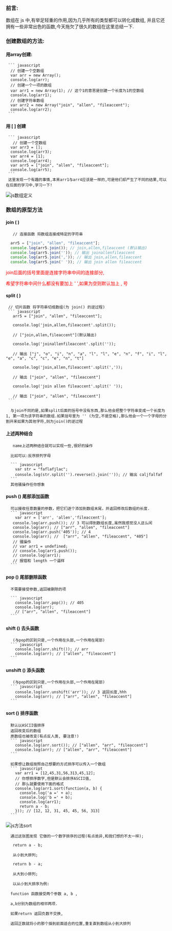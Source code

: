 
### 前言:

  数组在 js 中,有举足轻重的作用,因为几乎所有的类型都可以转化成数组,
  并且它还拥有一些非常出色的函数,今天拖欠了很久的数组在这里总结一下.

 ### 创建数组的方法:
   #### 用array创建:
     ``` javascript
      // 创建一个空数组
      var arr = new Array();
      console.log(arr);
      // 创建一个一项的数组
      var arr1 = new Array(1); // 这个1的意思是创建一个长度为1的空数组
      console.log(arr1);
      // 创建字符串数组
      var arr2 = new Array("join", "allen", "fileaccent");
      console.log(arr2);
     ```
   #### 用 [ ] 创建
     ``` javascript
       // 创建一个空数组
      var arr3 = [];
      console.log(arr3);
      var arr4 = [1];
      console.log(arr4);
      var arr5 = ["join", "allen", "fileaccent"];
      console.log(arr5);
     ```
     这里发现一个有趣的事情,本来arr1与arr4应该是一样的,可是他们却产生了不同的结果,可以在后面的学习中,学习一下!
![js数组定义](img\js数组定义.PNG)
  ### 数组的原型方法
  #### join ( ) 
       // 连接函数 将数组连接成特定的字符串
``` javascript
  arr5 = ["join", "allen", "fileaccent"];
  console.log(arr5.join()); // join,allen,fileaccent (默认输出)
  console.log(arr5.join('')); // 输出 joinallenfileaccent
  console.log(arr5.join(',')); // 输出 join,allen,fileaccent
  console.log(arr5.join(' ')); // 输出 join allen fileaccent
```
<span style="color:red">

  join后面的括号里面是连接字符串中间的连接部分,<br/>

  希望字符串中间什么都没有要加上 ' ',如果为空则默认加上 , 号 

</span>

  #### split ( ) 
     // 切片函数 将字符串切成数组(为 join() 的逆过程)
     ``` javascript
       arr5 = ["join", "allen", "fileaccent"];
    
       console.log('join,allen,fileaccent'.split()); 
    
       // ["join,allen,fileaccent"](默认输出)
    
       console.log('joinallenfileaccent'.split('')); 
    
       // 输出 ["j", "o", "i", "n", "a", "l", "l", "e", "n", "f", "i", "l", "e", "a", "c", "c", "e", "n", "t"]
    
       console.log('join,allen,fileaccent'.split(',')); 
    
       // 输出 ["join", "allen", "fileaccent"]
    
       console.log('join allen fileaccent'.split(' ')); 
    
       // 输出 ["join", "allen", "fileaccent"]
     ```
    
      与join不同的是,如果split后面的括号中没有东西,那么他会把整个字符串变成一个长度为1, 第一项为该字符串的数组.如果括号里为 '' (为空,不是空格),那么他会一个一个字母的分割开来如果为其他字符,则为join()的逆过程

  #### 上述两种结合
       name上述两种结合就可以实现一些,很好的操作
    
      比如可以:反序排列字母
    
      ``` javascript
        var str = "faflafjlac";
        console.log(str.split('').reverse().join('')); // 输出 caljfalfaf
      ```
      其他骚操作任你想象

  #### push () 尾部添加函数

      可以接收任意数量的参数，把它们逐个添加到数组末尾，并返回修改后数组的长度.
      ``` javascript
        var arr = ['arr', 'allen','fileaccent'];
       console.log(arr.push()); // 3 可以得到数组长度,虽然我感觉没人这么闲
       console.log(arr); // ["arr", "allen", "fileaccent"]
       console.log(arr.push('405')); // 4
       console.log(arr); //  ["arr", "allen", "fileaccent", "405"]
       // 骚操作
       // var arr1 = undefined;
       // console.log(arr1.push()); 
       // console.log(arr1); 
       // 报错和 length 一个逼样
      ```
  #### pop () 尾部删除函数

      不需要接受参数,返回被删除的项
    
      ``` javascript
        console.log(arr.pop()); // 405
        console.log(arr); 
        // ["arr", "allen", "fileaccent"]
      ```
  #### shift () 去头函数 
       (与pop的区别只是,一个作用在头部,一个作用在尾部)
      ``` javascript
        console.log(arr.shift()); // arr
        console.log(arr); // ["allen", "fileaccent"]
      ```
  #### unshift () 添头函数 
       (与pop的区别只是,一个作用在头部,一个作用在尾部)
      ``` javascript
        console.log(arr.unshift('arr')); // 3 返回长度,hhh
        console.log(arr); // ["arr", "allen", "fileaccent"]
      ```
  #### sort () 排序函数
      默认以ASCII值排序
      返回改变后的数组
      原数组也被改变(有点反人类, 要注意!)
      ``` javascript
        console.log(arr.sort()); // ["allen", "arr", "fileaccent"]
        console.log(arr); // ["allen", "arr", "fileaccent"]
      ```
    
      如果想让数组按照自己想要的方式排序可以传入一个数组
      ``` javascript
        var arr1 = [12,45,31,56,313,45,12];
        // 你想排序数字,但是默认会排序ASCII值,
        // 那么就要使用下面的格式
        console.log(arr1.sort(function(a, b) {
          console.log('a =' + a);
          console.log('b =' + b);
          console.log(arr1);
          return a - b;
        })); // [12, 12, 31, 45, 45, 56, 313]
      ```
  ![js方法sort](img\js方法sort().PNG)
    
      通过这张图发现 它做的一个数字排序的过程(有点诡异,和我们想的不太一样);
    
       return a - b;
    
       从小到大排列;
    
       return b - a;
    
       从大到小排列;
    
       以从小到大排序为例:
    
      function 函数接受两个参数 a, b ,
    
      a,b分别为数组的相邻两项.
    
      如果return 返回负数不交换,
    
      返回正数就将小的那个插到前面适合的位置,重复直到数组从小到大排列
